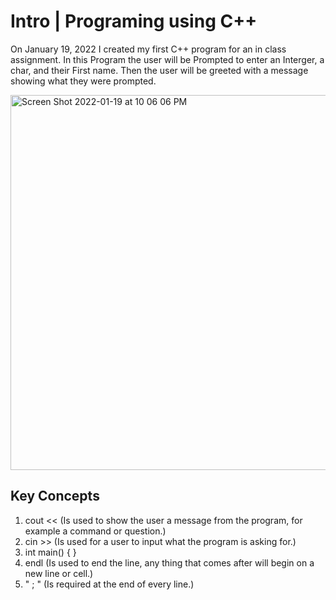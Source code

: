 # Intro | Programing using C++

On January 19, 2022 I created my first C++ program for an in class assignment. In this Program the user will be Prompted to enter an Interger, a char, and their First name. 
Then the user will be greeted with a message showing what they were prompted. 


<img width="600" alt="Screen Shot 2022-01-19 at 10 06 06 PM" src="https://user-images.githubusercontent.com/81205562/150282991-e72cc8e8-0493-41ff-ac9c-b52bb4eebd54.png">

## Key Concepts
1. cout << (Is used to show the user a message from the program, for example a command or question.)
2. cin >>  (Is used for a user to input what the program is asking for.)
3. int main() {
               }
4. endl     (Is used to end the line, any thing that comes after will begin on a new line or cell.)
5. " ; "       (Is required at the end of every line.) 
